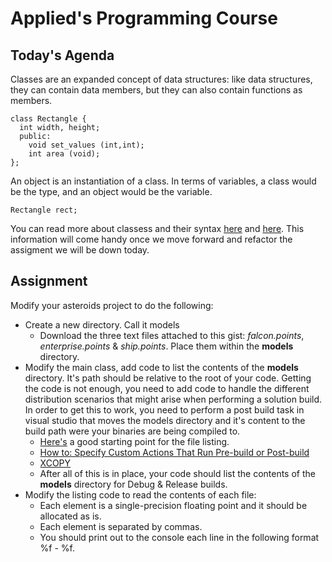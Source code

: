 # Applied's Programming Course
## Today's Agenda

Classes are an expanded concept of data structures: like data structures, they can contain data members, but they can also contain functions as members.

    class Rectangle {
      int width, height;
      public:
        void set_values (int,int);
        int area (void);
    };

An object is an instantiation of a class. In terms of variables, a class would be the type, and an object would be the variable.

    Rectangle rect;

You can read more about classess and their syntax [here](http://www.cplusplus.com/doc/tutorial/classes/) and [here](https://www.tutorialspoint.com/cplusplus/cpp_classes_objects.htm). This information will come handy once we move forward and refactor the assigment we will be down today.

## Assignment
Modify your asteroids project to do the following:
* Create a new directory. Call it models
  * Download the three text files attached to this gist: *falcon.points*, *enterprise.points* & *ship.points*. Place them within the **models** directory.
* Modify the main class, add code to list the contents of the **models** directory. It's path should be relative to the root of your code. Getting the code is not enough, you need to add code to handle the different distribution scenarios that might arise when performing a solution build. In order to get this to work, you need to perform a post build task in visual studio that moves the models directory and it's content to the build path were your binaries are being compiled to.
  * [Here's](https://msdn.microsoft.com/en-us/library/windows/desktop/aa365200(v=vs.85).aspx) a good starting point for the file listing.
  * [How to: Specify Custom Actions That Run Pre-build or Post-build](https://msdn.microsoft.com/en-us/library/aa833213(v=vs.100).aspx)
  * [XCOPY](https://support.microsoft.com/en-us/help/240268/copy,-xcopy,-and-move-overwrite-functionality-changes-in-windows)
  * After all of this is in place, your code should list the contents of the **models** directory for Debug & Release builds.
* Modify the listing code to read the contents of each file:
  * Each element is a single-precision floating point and it should be allocated as is.
  * Each element is separated by commas.
  * You should print out to the console each line in the following format %f - %f.